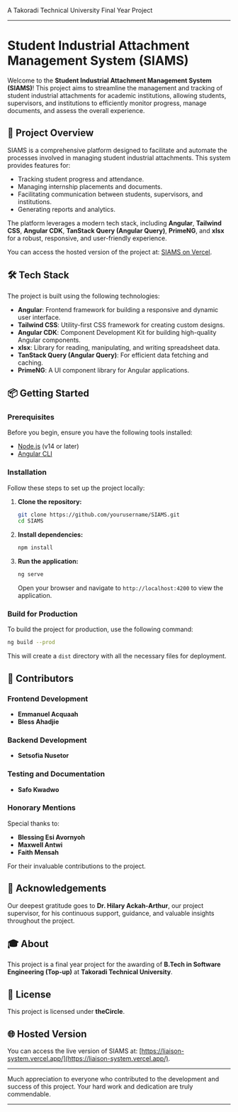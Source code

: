 A Takoradi Technical University Final Year Project

---

# Student Industrial Attachment Management System (SIAMS)

Welcome to the **Student Industrial Attachment Management System (SIAMS)**! This project aims to streamline the management and tracking of student industrial attachments for academic institutions, allowing students, supervisors, and institutions to efficiently monitor progress, manage documents, and assess the overall experience.

## 🚀 Project Overview

SIAMS is a comprehensive platform designed to facilitate and automate the processes involved in managing student industrial attachments. This system provides features for:

- Tracking student progress and attendance.
- Managing internship placements and documents.
- Facilitating communication between students, supervisors, and institutions.
- Generating reports and analytics.

The platform leverages a modern tech stack, including **Angular**, **Tailwind CSS**, **Angular CDK**, **TanStack Query (Angular Query)**, **PrimeNG**, and **xlsx** for a robust, responsive, and user-friendly experience.

You can access the hosted version of the project at: [SIAMS on Vercel](https://liaison-system.vercel.app/).

## 🛠 Tech Stack

The project is built using the following technologies:

- **Angular**: Frontend framework for building a responsive and dynamic user interface.
- **Tailwind CSS**: Utility-first CSS framework for creating custom designs.
- **Angular CDK**: Component Development Kit for building high-quality Angular components.
- **xlsx**: Library for reading, manipulating, and writing spreadsheet data.
- **TanStack Query (Angular Query)**: For efficient data fetching and caching.
- **PrimeNG**: A UI component library for Angular applications.

## 📦 Getting Started

### Prerequisites

Before you begin, ensure you have the following tools installed:

- [Node.js](https://nodejs.org/) (v14 or later)
- [Angular CLI](https://angular.io/cli)

### Installation

Follow these steps to set up the project locally:

1. **Clone the repository:**

   ```bash
   git clone https://github.com/yourusername/SIAMS.git
   cd SIAMS
   ```

2. **Install dependencies:**

   ```bash
   npm install
   ```

3. **Run the application:**

   ```bash
   ng serve
   ```

   Open your browser and navigate to `http://localhost:4200` to view the application.

### Build for Production

To build the project for production, use the following command:

```bash
ng build --prod
```

This will create a `dist` directory with all the necessary files for deployment.

## 👥 Contributors

### Frontend Development

- **Emmanuel Acquaah**
- **Bless Ahadjie**

### Backend Development

- **Setsofia Nusetor**

### Testing and Documentation

- **Safo Kwadwo**

### Honorary Mentions

Special thanks to:

- **Blessing Esi Avornyoh**
- **Maxwell Antwi**
- **Faith Mensah**

For their invaluable contributions to the project.

## 🙏 Acknowledgements

Our deepest gratitude goes to **Dr. Hilary Ackah-Arthur**, our project supervisor, for his continuous support, guidance, and valuable insights throughout the project.

## 🎓 About

This project is a final year project for the awarding of **B.Tech in Software Engineering (Top-up)** at **Takoradi Technical University**.

## 📜 License

This project is licensed under **theCircle**.

## 🌐 Hosted Version

You can access the live version of SIAMS at: [https://liaison-system.vercel.app/](https://liaison-system.vercel.app/).

---

Much appreciation to everyone who contributed to the development and success of this project. Your hard work and dedication are truly commendable.

---

